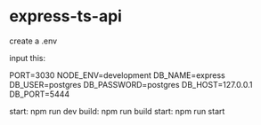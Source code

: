 # express-ts-api
create a .env 

input this:

PORT=3030
NODE_ENV=development
DB_NAME=express
DB_USER=postgres
DB_PASSWORD=postgres
DB_HOST=127.0.0.1
DB_PORT=5444


start: npm run dev
build: npm run build
start: npm run start